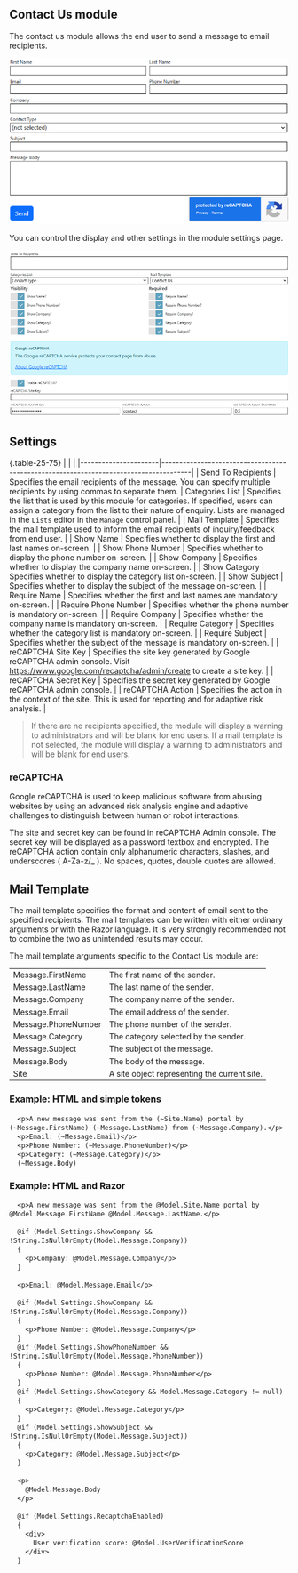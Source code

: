 ## Contact Us module
The contact us module allows the end user to send a message to email recipients. 

![Contact Us Module Screenshot](ContactUs.png)

You can control the display and other settings in the module settings page.

![Settings](ContactUs-settings.png)

## Settings

{.table-25-75}
|                      |                                                                                      |
|----------------------|--------------------------------------------------------------------------------------|
| Send To Recipients   | Specifies the email recipients of the message.  You can specify multiple recipients by using commas to separate them.
| Categories List      | Specifies the list that is used by this module for categories.  If specified, users can assign a category from the list to their nature of enquiry. Lists are managed in the `Lists` editor in the `Manage` control panel. |
| Mail Template        | Specifies the mail template used to inform the email recipients of inquiry/feedback from end user.  |
| Show Name            | Specifies whether to display the first and last names on-screen.  |
| Show Phone Number    | Specifies whether to display the phone number on-screen.  |
| Show Company         | Specifies whether to display the company name on-screen.  |
| Show Category        | Specifies whether to display the category list on-screen.  |
| Show Subject         | Specifies whether to display the subject of the message on-screen.  |
| Require Name         | Specifies whether the first and last names are mandatory on-screen.  |
| Require Phone Number | Specifies whether the phone number is mandatory on-screen.  |
| Require Company      | Specifies whether the company name is mandatory on-screen.  |
| Require Category     | Specifies whether the category list is mandatory on-screen.  |
| Require Subject      | Specifies whether the subject of the message is mandatory on-screen.  |
| reCAPTCHA Site Key   | Specifies the site key generated by Google reCAPTCHA admin console. Visit https://www.google.com/recaptcha/admin/create to create a site key. |
| reCAPTCHA Secret Key | Specifies the secret key generated by Google reCAPTCHA admin console.  |
| reCAPTCHA Action     | Specifies the action in the context of the site. This is used for reporting and for adaptive risk analysis.  |

> If there are no recipients specified, the module will display a warning to administrators and will be blank for end users.
> If a mail template is not selected, the module will display a warning to administrators and will be blank for end users.

### reCAPTCHA
Google reCAPTCHA is used to keep malicious software from abusing websites by using an advanced risk analysis engine and adaptive challenges to distinguish 
between human or robot interactions.

The site and secret key can be found in reCAPTCHA Admin console. The secret key will be displayed as a password textbox and encrypted. The reCAPTCHA action contain only
alphanumeric characters, slashes, and underscores ( A-Za-z/_ ). No spaces, quotes, double quotes are allowed.


## Mail Template
The mail template specifies the format and content of email sent to the specified recipients. The mail templates can be written with either ordinary arguments or 
with the Razor language. It is very strongly recommended not to combine the two as unintended results may occur.

The mail template arguments specific to the Contact Us module are:

|                     |                                                                                      |
|---------------------|--------------------------------------------------------------------------------------|
| Message.FirstName   | The first name of the sender. |
| Message.LastName    | The last name of the sender. |
| Message.Company     | The company name of the sender. |
| Message.Email       | The email address of the sender. |
| Message.PhoneNumber | The phone number of the sender.  |
| Message.Category    | The category selected by the sender. |
| Message.Subject     | The subject of the message.  |
| Message.Body        | The body of the message. |
| Site                | A site object representing the current site. |


### Example: HTML and simple tokens
```
  <p>A new message was sent from the (~Site.Name) portal by (~Message.FirstName) (~Message.LastName) from (~Message.Company).</p>
  <p>Email: (~Message.Email)</p>
  <p>Phone Number: (~Message.PhoneNumber)</p>
  <p>Category: (~Message.Category)</p>
  (~Message.Body)
```

### Example: HTML and Razor
```
  <p>A new message was sent from the @Model.Site.Name portal by @Model.Message.FirstName @Model.Message.LastName.</p>

  @if (Model.Settings.ShowCompany && !String.IsNullOrEmpty(Model.Message.Company))
  {
    <p>Company: @Model.Message.Company</p>
  }

  <p>Email: @Model.Message.Email</p>

  @if (Model.Settings.ShowCompany && !String.IsNullOrEmpty(Model.Message.Company))
  {
    <p>Phone Number: @Model.Message.Company</p>
  }
  @if (Model.Settings.ShowPhoneNumber && !String.IsNullOrEmpty(Model.Message.PhoneNumber))
  {
    <p>Phone Number: @Model.Message.PhoneNumber</p>
  }
  @if (Model.Settings.ShowCategory && Model.Message.Category != null)
  {
    <p>Category: @Model.Message.Category</p>
  }
  @if (Model.Settings.ShowSubject && !String.IsNullOrEmpty(Model.Message.Subject))
  {
    <p>Category: @Model.Message.Subject</p>
  }

  <p>
    @Model.Message.Body
  </p>

  @if (Model.Settings.RecaptchaEnabled)
  {
    <div>
      User verification score: @Model.UserVerificationScore
    </div>
  }
```